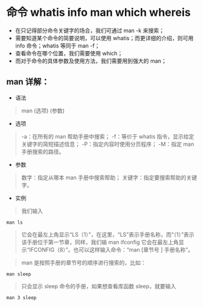 # 命令 whatis info man which whereis

* 在只记得部分命令关键字的场合，我们可通过 man -k 来搜索；
* 需要知道某个命令的简要说明，可以使用 whatis；而更详细的介绍，则可用 info 命令；whatis 等同于 man -f；
* 查看命令在哪个位置，我们需要使用 which；
* 而对于命令的具体参数及使用方法，我们需要用到强大的 man；

## man 详解：

* 语法
> man (选项) (参数)

* 选项
>-a：在所有的 man 帮助手册中搜索；
-f：等价于 whatis 指令，显示给定关键字的简短描述信息；
-P：指定内容时使用分页程序；
-M：指定 man 手册搜索的路径。

* 参数
> 数字：指定从哪本 man 手册中搜索帮助；
关键字：指定要搜索帮助的关键字。

* 实例
> 我们输入
```shell
man ls
```
> 它会在最左上角显示“LS（1）”，在这里，“LS”表示手册名称，而“（1）”表示该手册位于第一节章，同样，我们输 man ifconfig 它会在最左上角显示“IFCONFIG（8）”。也可以这样输入命令：“man [章节号 ] 手册名称”。

>man 是按照手册的章节号的顺序进行搜索的，比如：
>
```shell
man sleep
```
> 只会显示 sleep 命令的手册，如果想查看库函数 sleep，就要输入
>
```shell
man 3 sleep
```